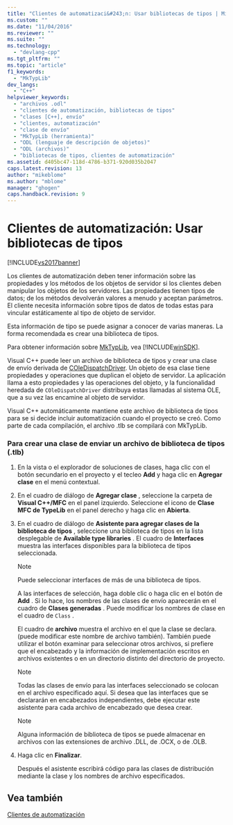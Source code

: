```yaml
---
title: "Clientes de automatizaci&#243;n: Usar bibliotecas de tipos | Microsoft Docs"
ms.custom: ""
ms.date: "11/04/2016"
ms.reviewer: ""
ms.suite: ""
ms.technology: 
  - "devlang-cpp"
ms.tgt_pltfrm: ""
ms.topic: "article"
f1_keywords: 
  - "MkTypLib"
dev_langs: 
  - "C++"
helpviewer_keywords: 
  - "archivos .odl"
  - "clientes de automatización, bibliotecas de tipos"
  - "clases [C++], envío"
  - "clientes, automatización"
  - "clase de envío"
  - "MkTypLib (herramienta)"
  - "ODL (lenguaje de descripción de objetos)"
  - "ODL (archivos)"
  - "bibliotecas de tipos, clientes de automatización"
ms.assetid: d405bc47-118d-4786-b371-920d035b2047
caps.latest.revision: 13
author: "mikeblome"
ms.author: "mblome"
manager: "ghogen"
caps.handback.revision: 9
---
```

# Clientes de automatizaci&#243;n: Usar bibliotecas de tipos
[!INCLUDE[vs2017banner](../assembler/inline/includes/vs2017banner.md)]

Los clientes de automatización deben tener información sobre las propiedades y los métodos de los objetos de servidor si los clientes deben manipular los objetos de los servidores.  Las propiedades tienen tipos de datos; de los métodos devolverán valores a menudo y aceptan parámetros.  El cliente necesita información sobre tipos de datos de todas estas para vincular estáticamente al tipo de objeto de servidor.  
  
 Esta información de tipo se puede asignar a conocer de varias maneras.  La forma recomendada es crear una biblioteca de tipos.  
  
 Para obtener información sobre [MkTypLib](http://msdn.microsoft.com/library/windows/desktop/aa366797), vea [!INCLUDE[winSDK](../atl/includes/winsdk_md.md)].  
  
 Visual C\+\+ puede leer un archivo de biblioteca de tipos y crear una clase de envío derivada de [COleDispatchDriver](../mfc/reference/coledispatchdriver-class.md).  Un objeto de esa clase tiene propiedades y operaciones que duplican el objeto de servidor.  La aplicación llama a esto propiedades y las operaciones del objeto, y la funcionalidad heredada de `COleDispatchDriver` distribuya estas llamadas al sistema OLE, que a su vez las encamine al objeto de servidor.  
  
 Visual C\+\+ automáticamente mantiene este archivo de biblioteca de tipos para se si decide incluir automatización cuando el proyecto se creó.  Como parte de cada compilación, el archivo .tlb se compilará con MkTypLib.  
  
### Para crear una clase de enviar un archivo de biblioteca de tipos \(.tlb\)  
  
1.  En la vista o el explorador de soluciones de clases, haga clic con el botón secundario en el proyecto y el tecleo **Add** y haga clic en **Agregar clase** en el menú contextual.  
  
2.  En el cuadro de diálogo de **Agregar clase** , seleccione la carpeta de **Visual C\+\+\/MFC** en el panel izquierdo.  Seleccione el icono de **Clase MFC de TypeLib** en el panel derecho y haga clic en **Abierta**.  
  
3.  En el cuadro de diálogo de **Asistente para agregar clases de la biblioteca de tipos** , seleccione una biblioteca de tipos en la lista desplegable de **Available type libraries** .  El cuadro de **Interfaces** muestra las interfaces disponibles para la biblioteca de tipos seleccionada.  
  
    > [!NOTE]
    >  Puede seleccionar interfaces de más de una biblioteca de tipos.  
  
     A las interfaces de selección, haga doble clic o haga clic en el botón de **Add** .  Si lo hace, los nombres de las clases de envío aparecerán en el cuadro de **Clases generadas** .  Puede modificar los nombres de clase en el cuadro de `Class` .  
  
     El cuadro de **archivo** muestra el archivo en el que la clase se declara. \(puede modificar este nombre de archivo también\).  También puede utilizar el botón examinar para seleccionar otros archivos, si prefiere que el encabezado y la información de implementación escritos en archivos existentes o en un directorio distinto del directorio de proyecto.  
  
    > [!NOTE]
    >  Todas las clases de envío para las interfaces seleccionado se colocan en el archivo especificado aquí.  Si desea que las interfaces que se declararán en encabezados independientes, debe ejecutar este asistente para cada archivo de encabezado que desea crear.  
  
    > [!NOTE]
    >  Alguna información de biblioteca de tipos se puede almacenar en archivos con las extensiones de archivo .DLL, de .OCX, o de .OLB.  
  
4.  Haga clic en **Finalizar**.  
  
     Después el asistente escribirá código para las clases de distribución mediante la clase y los nombres de archivo especificados.  
  
## Vea también  
 [Clientes de automatización](../mfc/automation-clients.md)